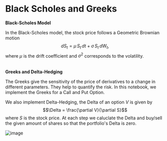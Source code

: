 # Black Scholes and Greeks

**Black-Scholes Model**

In the Black-Scholes model, the stock price follows a Geometric Brownian motion
$$dS_t = \mu \, S_t \, dt + \sigma \, S_t \, dW_t,$$
where $\mu$ is the drift coefficient and $\sigma^2$ corresponds to the volatility. \
\
\
**Greeks and Delta-Hedging**

The Greeks give the sensitivity of the price of derivatives to a change in different parameters. They help to quantify the risk. In this notebook, we implement the Greeks for a Call and Put Option.

We also implement Delta-Hedging, the Delta of an option $V$ is given by
$$\Delta = \frac{\partial V}{\partial S}$$
where $S$ is the stock price. At each step we caluclate the Delta and buy/sell the given amount of shares so that the portfolio's Delta is zero.

![image](https://github.com/alexisdpc/Black-Scholes-and-Greeks/assets/124795834/13b9e5cb-d120-4294-8a57-63a870ce44a7)

